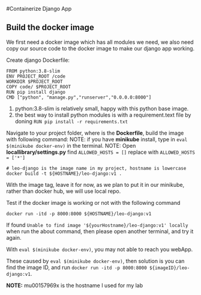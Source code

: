 #Containerize Django App
## Build the docker image
We first need a docker image which has all modules we need, we also need copy our source code to the docker image to make our django app working.

Create django Dockerfile:
```
FROM python:3.8-slim
ENV PROJECT_ROOT /code
WORKDIR $PROJECT_ROOT
COPY code/ $PROJECT_ROOT
RUN pip install django
CMD ["python", "manage.py","runserver","0.0.0.0:8000"]
```
1. python:3.8-slim is relatively small, happy with this python base image.
2. the best way to install python modules is with a requirement.text file by doning `RUN pip install -r requirements.txt`

Navigate to your project folder, where is the **Dockerfile**, build the image with following command:
NOTE: if you have **minikube** install, type in `eval $(minikube docker-env)` in the terminal.
NOTE: Open **locallibrary/settings.py** find `ALLOWED_HOSTS = []` replace with  `ALLOWED_HOSTS = ['*']`
```
# leo-django is the image name in my project, hostname is lowercase
docker build -t ${HOSTNAME}/leo-django:v1 .
```
With the image tag, leave it for now, as we plan to put it in our minikube, rather than docker hub, we will use local repo.

Test if the docker image is working or not with the following command

```
docker run -itd -p 8000:8000 ${HOSTNAME}/leo-django:v1
```

If found ```Unable to find image '${yourHostname}/leo-django:v1' locally``` when run the about command, then please open another terminal, and try it again. 

With `eval $(minikube docker-env)`, you may not able to reach you webApp.

These caused by `eval $(minikube docker-env)`, then solution is you can find the image ID, and run `docker run -itd -p 8000:8000 ${imageID}/leo-django:v1`.

**NOTE:**  mu00157969x is the hostname I used for my lab